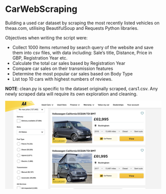 # CarWebScraping
Building a used car dataset by scraping the most recently listed vehicles on theaa.com, utilising BeautifulSoup and Requests Python libraries.

Objectives when writing the script were:

- Collect 1000 items returned by search query of the website and save them into csv files, with data including:
Sale’s title, Distance, Price in GBP, Registration Year etc.
- Calculate the total car sales based by Registration Year
- Compare car sales on their transmission features
- Determine the most popular car sales based on Body Type
- List top 10 cars with highest numbers of reviews.

**NOTE**: clean.py is specific to the dataset originally scraped, cars1.csv. Any newly scraped data will require its own exploration and cleaning.

![alt text](https://github.com/PeterEvansDS/CarWebScraping/blob/main/theaa.png?raw=true)
